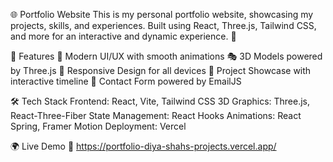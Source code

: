🌐 Portfolio Website
This is my personal portfolio website, showcasing my projects, skills, and experiences. Built using React, Three.js, Tailwind CSS, and more for an interactive and dynamic experience. 🚀

🔹 Features
🎨 Modern UI/UX with smooth animations
🎭 3D Models powered by Three.js
📜 Responsive Design for all devices
📂 Project Showcase with interactive timeline
📩 Contact Form powered by EmailJS

🛠️ Tech Stack
Frontend: React, Vite, Tailwind CSS
3D Graphics: Three.js, React-Three-Fiber
State Management: React Hooks
Animations: React Spring, Framer Motion
Deployment: Vercel

🌍 Live Demo
🔗 https://portfolio-diya-shahs-projects.vercel.app/
